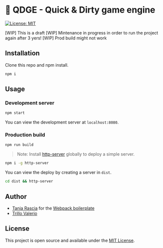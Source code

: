 # 👾 QDGE - Quick & Dirty game engine

[![License: MIT](https://img.shields.io/badge/License-MIT-blue.svg)](https://opensource.org/licenses/MIT)

[WIP] This is a draft
[WIP] Mintenance in progress in order to run the project again after 3 yers!
[WIP] Prod build might not work
## Installation

Clone this repo and npm install.

```bash
npm i
```

## Usage

### Development server

```bash
npm start
```

You can view the development server at `localhost:8080`.

### Production build

```bash
npm run build
```

> Note: Install [http-server](https://www.npmjs.com/package/http-server) globally to deploy a simple server.

```bash
npm i -g http-server
```

You can view the deploy by creating a server in `dist`.

```bash
cd dist && http-server
```
## Author

- [Tania Rascia](https://www.taniarascia.com) for the [Webpack boilerplate](https://github.com/taniarascia/webpack-boilerplate)
- [Trillo Valerio](https://github.com/TriX93)

## License

This project is open source and available under the [MIT License](LICENSE).
